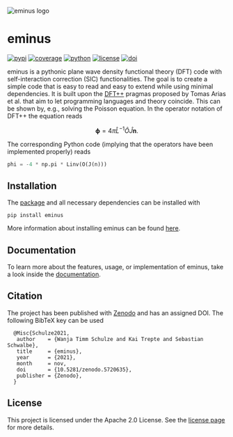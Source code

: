 ![eminus logo](https://gitlab.com/wangenau/eminus/-/raw/main/docs/_static/logo/eminus_logo.png)

# eminus
[![pypi](https://img.shields.io/pypi/v/eminus?color=1a962b)](https://pypi.org/project/eminus)
[![coverage](https://gitlab.com/wangenau/eminus/badges/main/coverage.svg)](https://wangenau.gitlab.io/eminus/htmlcov)
[![python](https://img.shields.io/pypi/pyversions/eminus?color=green)](https://wangenau.gitlab.io/eminus/installation.html)
[![license](https://img.shields.io/badge/license-Apache2.0-yellowgreen)](https://wangenau.gitlab.io/eminus/license.html)
[![doi](https://zenodo.org/badge/431079841.svg)](https://zenodo.org/badge/latestdoi/431079841)

eminus is a pythonic plane wave density functional theory (DFT) code with self-interaction correction (SIC) functionalities.
The goal is to create a simple code that is easy to read and easy to extend while using minimal dependencies.
It is built upon the [DFT++](https://arxiv.org/abs/cond-mat/9909130) pragmas proposed by Tomas Arias et al. that aim to let programming languages and theory coincide.
This can be shown by, e.g., solving the Poisson equation. In the operator notation of DFT++ the equation reads

$$
\boldsymbol \phi = 4\pi\hat L^{-1}\hat O\hat J \boldsymbol n.
$$

The corresponding Python code (implying that the operators have been implemented properly) reads

```python
phi = -4 * np.pi * Linv(O(J(n)))
```

## Installation

The [package](https://pypi.org/project/eminus) and all necessary dependencies can be installed with

```terminal
pip install eminus
```

More information about installing eminus can be found [here](https://wangenau.gitlab.io/eminus/installation.html).

## Documentation

To learn more about the features, usage, or implementation of eminus, take a look inside the [documentation](https://wangenau.gitlab.io/eminus).

## Citation

The project has been published with [Zenodo](https://doi.org/10.5281/zenodo.5720635) and has an assigned DOI. The following BibTeX key can be used

```terminal
  @Misc{Schulze2021,
   author    = {Wanja Timm Schulze and Kai Trepte and Sebastian Schwalbe},
   title     = {eminus},
   year      = {2021},
   month     = nov,
   doi       = {10.5281/zenodo.5720635},
   publisher = {Zenodo},
  }
```

## License

This project is licensed under the Apache 2.0 License. See the [license page](https://wangenau.gitlab.io/eminus/license.html) for more details.
